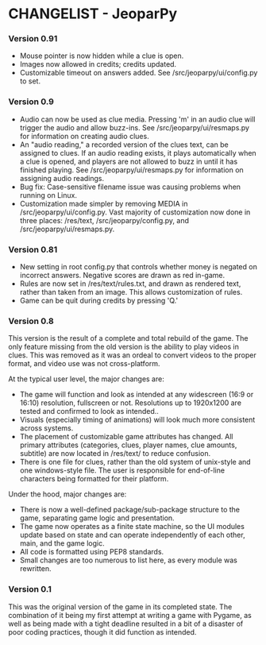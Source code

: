 CHANGELIST - JeoparPy
=====================

### Version 0.91 ###
* Mouse pointer is now hidden while a clue is open.
* Images now allowed in credits; credits updated.
* Customizable timeout on answers added. See /src/jeoparpy/ui/config.py to set.


### Version 0.9 ###
* Audio can now be used as clue media. Pressing 'm' in an audio clue will trigger the audio and allow buzz-ins. See /src/jeoparpy/ui/resmaps.py for information on creating audio clues.
* An "audio reading," a recorded version of the clues text, can be assigned to clues. If an audio reading exists, it plays automatically when a clue is opened, and players are not allowed to buzz in until it has finished playing. See /src/jeoparpy/ui/resmaps.py for information on assigning audio readings.
* Bug fix: Case-sensitive filename issue was causing problems when running on Linux.
* Customization made simpler by removing MEDIA in /src/jeoparpy/ui/config.py. Vast majority of customization now done in three places: /res/text, /src/jeoparpy/config.py, and /src/jeoparpy/ui/resmaps.py.


### Version 0.81 ###
* New setting in root config.py that controls whether money is negated on incorrect answers. Negative scores are drawn as red in-game.
* Rules are now set in /res/text/rules.txt, and drawn as rendered text, rather than taken from an image. This allows customization of rules.
* Game can be quit during credits by pressing 'Q.'


### Version 0.8 ###

This version is the result of a complete and total rebuild of the game.
The only feature missing from the old version is the ability to play videos in clues. This was removed as it was an ordeal to convert videos to the proper format, and video use was not cross-platform.

At the typical user level, the major changes are:
* The game will function and look as intended at any widescreen (16:9 or 16:10) resolution, fullscreen or not. Resolutions up to 1920x1200 are tested and confirmed to look as intended..
* Visuals (especially timing of animations) will look much more consistent across systems.
* The placement of customizable game attributes has changed. All primary attributes (categories, clues, player names, clue amounts, subtitle) are now located in /res/text/ to reduce confusion.
* There is one file for clues, rather than the old system of unix-style and one windows-style file. The user is responsible for end-of-line characters being formatted for their platform.

Under the hood, major changes are:
* There is now a well-defined package/sub-package structure to the game, separating game logic and presentation.
* The game now operates as a finite state machine, so the UI modules update based on state and can operate independently of each other, main, and the game logic.
* All code is formatted using PEP8 standards.
* Small changes are too numerous to list here, as every module was rewritten.


### Version 0.1 ###

This was the original version of the game in its completed state.
The combination of it being my first attempt at writing a game with Pygame, 
as well as being made with a tight deadline resulted in a bit of a disaster of
poor coding practices, though it did function as intended.

